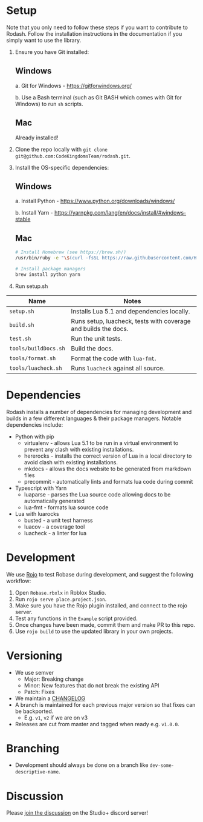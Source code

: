 # Setup

Note that you only need to follow these steps if you want to contribute to Rodash. Follow the installation instructions in the documentation if you simply want to use the library.

1. Ensure you have Git installed:

   ## Windows

   a. Git for Windows - https://gitforwindows.org/

   b. Use a Bash terminal (such as Git BASH which comes with Git for Windows) to run `sh` scripts.

   ## Mac

   Already installed!

2. Clone the repo locally with `git clone git@github.com:CodeKingdomsTeam/rodash.git`.
3. Install the OS-specific dependencies:

   ## Windows

   a. Install Python - https://www.python.org/downloads/windows/

   b. Install Yarn - https://yarnpkg.com/lang/en/docs/install/#windows-stable

   ## Mac

   ```bash
   # Install Homebrew (see https://brew.sh/)
   /usr/bin/ruby -e "\$(curl -fsSL https://raw.githubusercontent.com/Homebrew/install/master/install)"

   # Install package managers
   brew install python yarn
   ```

4. Run setup.sh

| Name                 | Notes                                                          |
| -------------------- | -------------------------------------------------------------- |
| `setup.sh`           | Installs Lua 5.1 and dependencies locally.                     |
| `build.sh`           | Runs setup, luacheck, tests with coverage and builds the docs. |
| `test.sh`            | Run the unit tests.                                            |
| `tools/buildDocs.sh` | Build the docs.                                                |
| `tools/format.sh`    | Format the code with `lua-fmt`.                                |
| `tools/luacheck.sh`  | Runs `luacheck` against all source.                            |

# Dependencies

Rodash installs a number of dependencies for managing development and builds in a few different languages & their package managers. Notable dependencies include:

* Python with pip
	* virtualenv - allows Lua 5.1 to be run in a virtual environment to prevent any clash with existing installations.
	* hererocks - installs the correct version of Lua in a local directory to avoid clash with existing installations.
	* mkdocs - allows the docs website to be generated from markdown files
	* precommit - automatically lints and formats lua code during commit
* Typescript with Yarn
	* luaparse - parses the Lua source code allowing docs to be automatically generated
	* lua-fmt - formats lua source code
* Lua with luarocks
	* busted - a unit test harness
	* luacov - a coverage tool
	* luacheck - a linter for lua

# Development

We use [Rojo](https://rojo.space/docs/0.5.x/) to test Robase during development, and suggest the following workflow:

1. Open `Robase.rbxlx` in Roblox Studio.
2. Run `rojo serve place.project.json`.
3. Make sure you have the Rojo plugin installed, and connect to the rojo server.
4. Test any functions in the `Example` script provided.
5. Once changes have been made, commit them and make PR to this repo.
6. Use `rojo build` to use the updated library in your own projects.

# Versioning

- We use semver
  - Major: Breaking change
  - Minor: New features that do not break the existing API
  - Patch: Fixes
- We maintain a [CHANGELOG](CHANGELOG.md)
- A branch is maintained for each previous major version so that fixes can be backported.
  - E.g. `v1`, `v2` if we are on v3
- Releases are cut from master and tagged when ready e.g. `v1.0.0`.

# Branching

- Development should always be done on a branch like `dev-some-descriptive-name`.

# Discussion

Please [join the discussion](https://discord.gg/PyaNeN5) on the Studio+ discord server!
